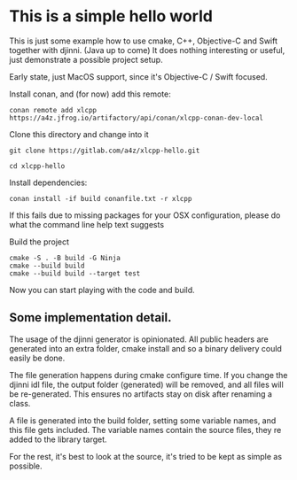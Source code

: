 # This is a simple hello world

This is just some example how to use cmake, C++, Objective-C and Swift together with djinni. (Java up to come)
It does nothing interesting or useful, just demonstrate a possible project setup.

Early state, just MacOS support, since it's Objective-C / Swift focused.

Install conan, and (for now) add this remote:

    conan remote add xlcpp https://a4z.jfrog.io/artifactory/api/conan/xlcpp-conan-dev-local

Clone this directory and change into it

    git clone https://gitlab.com/a4z/xlcpp-hello.git

    cd xlcpp-hello

Install dependencies:

    conan install -if build conanfile.txt -r xlcpp

If this fails due to missing packages for your OSX configuration, please do what the command line help text suggests

Build the project

    cmake -S . -B build -G Ninja
    cmake --build build
    cmake --build build --target test


Now you can start playing with the code and build.

## Some implementation detail.

The usage of the djinni generator is opinionated.
All public headers are generated into an extra folder, cmake install and so a binary delivery could easily be done.

The file generation happens during cmake configure time. If you change the djinni idl file, the output folder (generated) will be removed, and all files will be re-generated. This ensures no artifacts stay on disk after renaming a class.

A file is generated into the build folder, setting some variable names, and this file gets included.
The variable names contain the source files, they re added to the library target.

For the rest, it's best to look at the source, it's tried to be kept as simple as possible.

